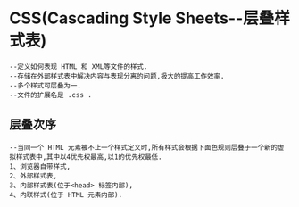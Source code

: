 # CSS(Cascading Style Sheets--层叠样式表)
	--定义如何表现 HTML 和 XML等文件的样式.
	--存储在外部样式表中解决内容与表现分离的问题,极大的提高工作效率.
	--多个样式可层叠为一.
	--文件的扩展名是 .css .

## 层叠次序
	--当同一个 HTML 元素被不止一个样式定义时,所有样式会根据下面色规则层叠于一个新的虚拟样式表中,其中以4优先权最高,以1的优先权最低.
	1、浏览器自带样式,
	2、外部样式表,
	3、内部样式表(位于<head> 标签内部),
	4、内联样式(位于 HTML 元素内部).